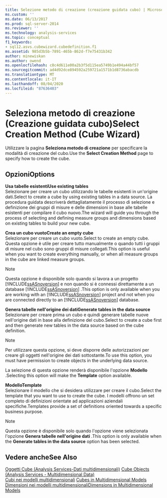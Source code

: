 ```yaml
---
title: Selezione metodo di creazione (creazione guidata cubo) | Microsoft Docs
ms.custom: ''
ms.date: 06/13/2017
ms.prod: sql-server-2014
ms.reviewer: ''
ms.technology: analysis-services
ms.topic: conceptual
f1_keywords:
- sql12.asvs.cubewizard.cubedefinition.f1
ms.assetid: 985d3b5b-7891-465b-862d-f7e75431b342
author: minewiskan
ms.author: owend
ms.openlocfilehash: c8c4d611e00a2b3f5d115ea5749b1e494a44bf57
ms.sourcegitcommit: ad4d92dce894592a259721a1571b1d8736abacdb
ms.translationtype: MT
ms.contentlocale: it-IT
ms.lasthandoff: 08/04/2020
ms.locfileid: "87636403"
---
```

# <a name="select-creation-method-cube-wizard"></a><span data-ttu-id="fbcae-102">Seleziona metodo di creazione (Creazione guidata cubo)</span><span class="sxs-lookup"><span data-stu-id="fbcae-102">Select Creation Method (Cube Wizard)</span></span>
  <span data-ttu-id="fbcae-103">Utilizzare la pagina **Seleziona metodo di creazione** per specificare la modalità di creazione del cubo.</span><span class="sxs-lookup"><span data-stu-id="fbcae-103">Use the **Select Creation Method** page to specify how to create the cube.</span></span>  
  
## <a name="options"></a><span data-ttu-id="fbcae-104">Opzioni</span><span class="sxs-lookup"><span data-stu-id="fbcae-104">Options</span></span>  
 <span data-ttu-id="fbcae-105">**Usa tabelle esistenti**</span><span class="sxs-lookup"><span data-stu-id="fbcae-105">**Use existing tables**</span></span>  
 <span data-ttu-id="fbcae-106">Selezionare per creare un cubo utilizzando le tabelle esistenti in un'origine dati.</span><span class="sxs-lookup"><span data-stu-id="fbcae-106">Select to create a cube by using existing tables in a data source.</span></span> <span data-ttu-id="fbcae-107">La procedura guidata descriverà dettagliatamente il processo di selezione e definizione dei gruppi di misure e delle dimensioni in base alle tabelle esistenti per compilare il cubo nuovo.</span><span class="sxs-lookup"><span data-stu-id="fbcae-107">The wizard will guide you through the process of selecting and defining measure groups and dimensions based on existing tables to build your new cube.</span></span>  
  
 <span data-ttu-id="fbcae-108">**Crea un cubo vuoto**</span><span class="sxs-lookup"><span data-stu-id="fbcae-108">**Create an empty cube**</span></span>  
 <span data-ttu-id="fbcae-109">Selezionare per creare un cubo vuoto.</span><span class="sxs-lookup"><span data-stu-id="fbcae-109">Select to create an empty cube.</span></span> <span data-ttu-id="fbcae-110">Questa opzione è utile per creare tutto manualmente o quando tutti i gruppi di misure nel cubo sono gruppi di misure collegati.</span><span class="sxs-lookup"><span data-stu-id="fbcae-110">This option is useful when you want to create everything manually, or when all measure groups in the cube are linked measure groups.</span></span>  
  
> [!NOTE]  
>  <span data-ttu-id="fbcae-111">Questa opzione è disponibile solo quando si lavora a un progetto [!INCLUDE[ssASnoversion](../includes/ssasnoversion-md.md)] e non quando si è connessi direttamente a un database [!INCLUDE[ssASnoversion](../includes/ssasnoversion-md.md)] .</span><span class="sxs-lookup"><span data-stu-id="fbcae-111">This option is only available when you are working with an [!INCLUDE[ssASnoversion](../includes/ssasnoversion-md.md)] project and not when you are connected directly to an [!INCLUDE[ssASnoversion](../includes/ssasnoversion-md.md)] database.</span></span>  
  
 <span data-ttu-id="fbcae-112">**Genera tabelle nell'origine dei dati**</span><span class="sxs-lookup"><span data-stu-id="fbcae-112">**Generate tables in the data source**</span></span>  
 <span data-ttu-id="fbcae-113">Selezionare per creare prima un cubo e quindi generare tabelle nuove nell'origine dati in base alla definizione del cubo.</span><span class="sxs-lookup"><span data-stu-id="fbcae-113">Select to create a cube first and then generate new tables in the data source based on the cube definition.</span></span>  
  
> [!NOTE]  
>  <span data-ttu-id="fbcae-114">Per utilizzare questa opzione, si deve disporre delle autorizzazioni per creare gli oggetti nell'origine dei dati sottostante.</span><span class="sxs-lookup"><span data-stu-id="fbcae-114">To use this option, you must have permission to create objects in the underlying data source.</span></span>  
  
 <span data-ttu-id="fbcae-115">La selezione di questa opzione renderà disponibile l'opzione **Modello** .</span><span class="sxs-lookup"><span data-stu-id="fbcae-115">Selecting this option will make the **Template** option available.</span></span>  
  
 <span data-ttu-id="fbcae-116">**Modello**</span><span class="sxs-lookup"><span data-stu-id="fbcae-116">**Template**</span></span>  
 <span data-ttu-id="fbcae-117">Selezionare il modello che si desidera utilizzare per creare il cubo.</span><span class="sxs-lookup"><span data-stu-id="fbcae-117">Select the template that you want to use to create the cube.</span></span> <span data-ttu-id="fbcae-118">I modelli offrono un set completo di definizioni orientate ad applicazioni aziendali specifiche.</span><span class="sxs-lookup"><span data-stu-id="fbcae-118">Templates provide a set of definitions oriented towards a specific business purpose.</span></span>  
  
> [!NOTE]  
>  <span data-ttu-id="fbcae-119">Questa opzione è disponibile solo quando l'opzione viene selezionata l'opzione **Genera tabelle nell'origine dati** .</span><span class="sxs-lookup"><span data-stu-id="fbcae-119">This option is only available when the **Generate tables in the data source** option has been selected.</span></span>  
  
## <a name="see-also"></a><span data-ttu-id="fbcae-120">Vedere anche</span><span class="sxs-lookup"><span data-stu-id="fbcae-120">See Also</span></span>  
 <span data-ttu-id="fbcae-121">[Oggetti Cube &#40;Analysis Services-Dati multidimensionali&#41;](multidimensional-models-olap-logical-cube-objects/cube-objects-analysis-services-multidimensional-data.md) </span><span class="sxs-lookup"><span data-stu-id="fbcae-121">[Cube Objects &#40;Analysis Services - Multidimensional Data&#41;](multidimensional-models-olap-logical-cube-objects/cube-objects-analysis-services-multidimensional-data.md) </span></span>  
 <span data-ttu-id="fbcae-122">[Cubi nei modelli multidimensionali](multidimensional-models/cubes-in-multidimensional-models.md) </span><span class="sxs-lookup"><span data-stu-id="fbcae-122">[Cubes in Multidimensional Models](multidimensional-models/cubes-in-multidimensional-models.md) </span></span>  
 [<span data-ttu-id="fbcae-123">Dimensioni nei modelli multidimensionali</span><span class="sxs-lookup"><span data-stu-id="fbcae-123">Dimensions in Multidimensional Models</span></span>](multidimensional-models/dimensions-in-multidimensional-models.md)  
  
  
